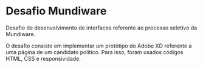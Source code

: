 # Desafio Mundiware
Desafio de desenvolvimento de interfaces referente ao processo seletivo da Mundiware.

O desafio consiste em implementar um protótipo do Adobe XD referente a uma página de um candidato político.
Para isso, foram usados códigos HTML, CSS e responsividade.
